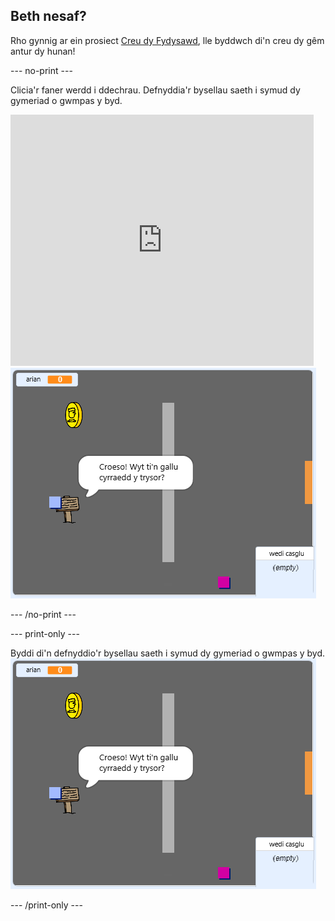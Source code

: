 ## Beth nesaf?

Rho gynnig ar ein prosiect [Creu dy Fydysawd](https://projects.raspberrypi.org/cy-GB/projects/create-your-own-world?utm_source=pathway&utm_medium=whatnext&utm_campaign=projects), lle byddwch di'n creu dy gêm antur dy hunan!

--- no-print ---

Clicia'r faner werdd i ddechrau. Defnyddia'r bysellau saeth i symud dy gymeriad o gwmpas y byd.

<div class="scratch-preview">
  <iframe allowtransparency="true" width="485" height="402" src="https://scratch.mit.edu/projects/embed/258757783/?autostart=false" frameborder="0" scrolling="no"></iframe>
  <img src="images/create-showcase.png">
</div>

--- /no-print ---

--- print-only ---

Byddi di'n defnyddio'r bysellau saeth i symud dy gymeriad o gwmpas y byd. ![showcase.png](images/create-showcase.png)

--- /print-only ---